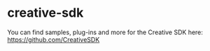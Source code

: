 # creative-sdk
You can find samples, plug-ins and more for the Creative SDK here:
    https://github.com/CreativeSDK
